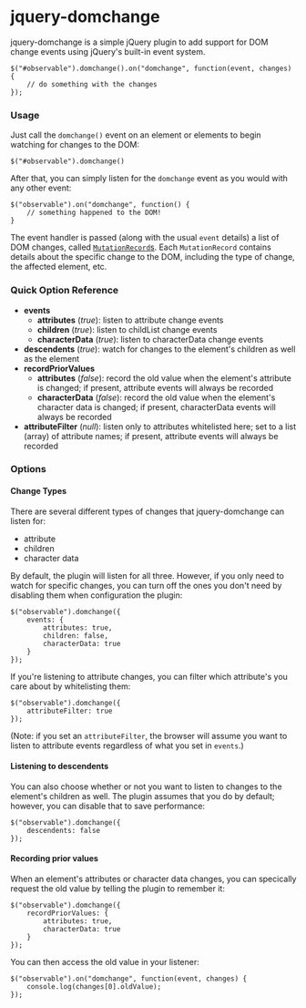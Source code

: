 # jquery-domchange

jquery-domchange is a simple jQuery plugin to add support for DOM change events using jQuery's built-in event system.

```
$("#observable").domchange().on("domchange", function(event, changes) {
    // do something with the changes
});
```

### Usage

Just call the `domchange()` event on an element or elements to begin watching for changes to the DOM:

`$("#observable").domchange()`

After that, you can simply listen for the `domchange` event as you would with any other event:

```
$("observable").on("domchange", function() {
    // something happened to the DOM!    
}
```

The event handler is passed (along with the usual `event` details) a list of DOM changes, called [`MutationRecord`s](https://dom.spec.whatwg.org/#mutationrecord). Each `MutationRecord` contains details about the specific change to the DOM, including the type of change, the affected element, etc.

### Quick Option Reference

- **events**
    + **attributes** (*true*): listen to attribute change events
    + **children** (*true*): listen to childList change events
    + **characterData** (*true*): listen to characterData change events
- **descendents** (*true*): watch for changes to the element's children as well as the element
- **recordPriorValues**
    + **attributes** (*false*): record the old value when the element's attribute is changed; if present, attribute events will always be recorded
    + **characterData** (*false*): record the old value when the element's character data is changed; if present, characterData events will always be recorded
- **attributeFilter** (*null*): listen only to attributes whitelisted here; set to a list (array) of attribute names; if present, attribute events will always be recorded

### Options

#### Change Types

There are several different types of changes that jquery-domchange can listen for:

- attribute
- children
- character data

By default, the plugin will listen for all three. However, if you only need to watch for specific changes, you can turn off the ones you don't need by disabling them when configuration the plugin:

```
$("observable").domchange({
    events: {
        attributes: true,
        children: false,
        characterData: true
    }
});
```

If you're listening to attribute changes, you can filter which attribute's you care about by whitelisting them:

```
$("observable").domchange({
    attributeFilter: true
});
```

(Note: if you set an `attributeFilter`, the browser will assume you want to listen to attribute events regardless of what you set in `events`.)

#### Listening to descendents

You can also choose whether or not you want to listen to changes to the element's children as well. The plugin assumes that you do by default; however, you can disable that to save performance:

```
$("observable").domchange({
    descendents: false
});
```

#### Recording prior values

When an element's attributes or character data changes, you can specically request the old value by telling the plugin to remember it:

```
$("observable").domchange({
    recordPriorValues: {
        attributes: true,
        characterData: true
    }
});
```

You can then access the old value in your listener:

```
$("observable").on("domchange", function(event, changes) {
    console.log(changes[0].oldValue);
});
```
